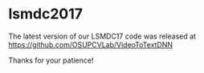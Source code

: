# lsmdc2017
The latest version of our LSMDC17 code was released at https://github.com/OSUPCVLab/VideoToTextDNN

Thanks for your patience!

